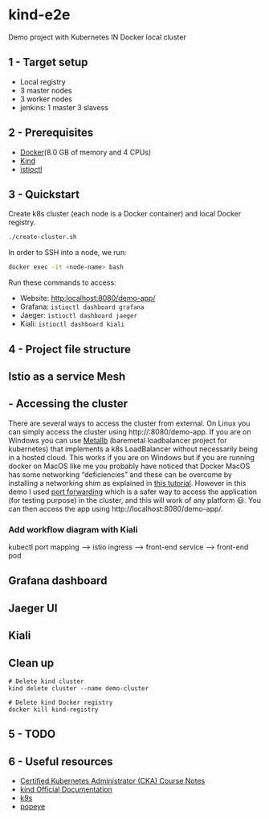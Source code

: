 # kind-e2e

Demo project with Kubernetes IN Docker local cluster

## 1 - Target setup

- Local registry
- 3 master nodes
- 3 worker nodes
- jenkins:  1 master 3 slavess

## 2 - Prerequisites

- [Docker](https://docs.docker.com/get-docker/)(8.0 GB of memory and 4 CPUs)
- [Kind](https://kind.sigs.k8s.io/docs/user/quick-start/#installation)
- [istioctl](https://istio.io/latest/docs/setup/getting-started/#download)

## 3 - Quickstart

Create k8s cluster (each node is a Docker container) and local Docker registry.

```bash
./create-cluster.sh
```

In order to SSH into a node, we run:

```bash
docker exec -it <node-name> bash
```

Run these commands to access:

- Website: [http:localhost:8080/demo-app/](http:localhost:8080/demo-app/)
- Grafana: `istioctl dashboard grafana`
- Jaeger: `istioctl dashboard jaeger`
- Kiali: `istioctl dashboard kiali`

## 4 - Project file structure

## Istio as a service Mesh

## - Accessing the cluster

There are several ways to access the cluster from external. On Linux you can simply access the cluster using http://<LOAD-BALANCER-EXTERNAL-IP>:8080/demo-app. If you are on Windows you can use [Metallb](https://kind.sigs.k8s.io/docs/user/loadbalancer/) (baremetal loadbalancer project for kubernetes) that implements a k8s LoadBalancer without necessarily being in a hosted cloud. This works if you are on Windows but if you are running docker on MacOS like me you probably have noticed that Docker MacOS has some networking “deficiencies” and these can be overcome by installing a networking shim as explained in [this tutorial](https://www.thehumblelab.com/kind-and-metallb-on-mac/). However in this demo I used [port forwarding](https://kubernetes.io/docs/tasks/access-application-cluster/port-forward-access-application-cluster/) which is a safer way to access the application (for testing purpose) in the cluster, and this will work of any platform :smiley:. You can then access the app using http://localhost:8080/demo-app/.

### Add workflow diagram with Kiali

kubectl port mapping --> istio ingress --> front-end service --> front-end pod

## Grafana dashboard

## Jaeger UI

## Kiali

## Clean up

```
# Delete kind cluster
kind delete cluster --name demo-cluster

# Delete kind Docker registry
docker kill kind-registry
```

## 5 - TODO



## 6 - Useful resources

- [Certified Kubernetes Administrator (CKA) Course Notes](https://github.com/kodekloudhub/certified-kubernetes-administrator-course)
- [kind Official Documentation](https://kind.sigs.k8s.io/)
- [k9s](https://k9scli.io/)
- [popeye](https://github.com/derailed/popeye)

